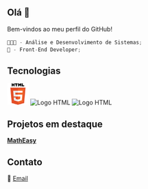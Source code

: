 ## Olá 👋
Bem-vindos ao meu perfil do GitHub!

```javascript
👨🏻‍💻 - Análise e Desenvolvimento de Sistemas;
🎨 - Front-End Developer;

```

## Tecnologias
<img height="50" src="https://raw.githubusercontent.com/github/explore/80688e429a7d4ef2fca1e82350fe8e3517d3494d/topics/html/html.png" alt="Logo HTML" style="max-width: 100%;"> <img height="50" src="https://cdn-icons-png.flaticon.com/512/732/732190.png" alt="Logo HTML" style="max-width: 100%;"> <img height="50" src="https://upload.wikimedia.org/wikipedia/commons/6/6a/JavaScript-logo.png" alt="Logo HTML" style="max-width: 100%;">


## Projetos em destaque
**[MathEasy](https://feoliveira7.github.io/MathEasy/)**

## Contato
📧 [Email](mailto:oliveirafee77@gmail.com)
